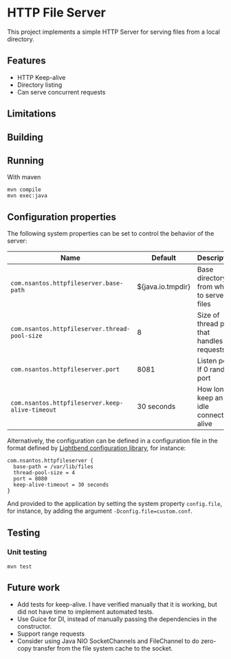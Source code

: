 # HTTP File Server

This project implements a simple HTTP Server for serving files from a local directory.

## Features

- HTTP Keep-alive 
- Directory listing
- Can serve concurrent requests 

## Limitations


## Building


## Running

With maven

```
mvn compile
mvn exec:java
```

## Configuration properties

The following system properties can be set to control the behavior of the server:

| Name                                         | Default           | Description                                |
|----------------------------------------------|-------------------|--------------------------------------------|
| `com.nsantos.httpfileserver.base-path`       | ${java.io.tmpdir} | Base directory from where to serve files   |
| `com.nsantos.httpfileserver.thread-pool-size` | 8                 | Size of thread pool that handles requests  | 
| `com.nsantos.httpfileserver.port`            | 8081              | Listen port. If 0 random port              | 
| `com.nsantos.httpfileserver.keep-alive-timeout` | 30 seconds    | How long to keep an idle connection alive  |  

Alternatively, the configuration can be defined in a configuration file in the format defined by
[Lightbend configuration library](https://github.com/lightbend/config), for instance:

```
com.nsantos.httpfileserver {
  base-path = /var/lib/files
  thread-pool-size = 4
  port = 8080
  keep-alive-timeout = 30 seconds
}
```

And provided to the application by setting the system property `config.file`, for instance, by adding the argument
`-Dconfig.file=custom.conf`.

## Testing

### Unit testing

`mvn test`

## Future work

- Add tests for keep-alive. I have verified manually that it is working, but did not have time to implement automated tests.
- Use Guice for DI, instead of manually passing the dependencies in the constructor.
- Support range requests
- Consider using Java NIO SocketChannels and FileChannel to do zero-copy transfer from the file system cache to the
  socket.

